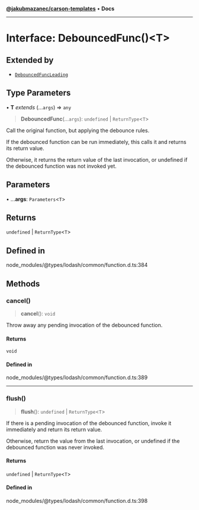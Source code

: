 [**@jakubmazanec/carson-templates**](../../../README.md) • **Docs**

---

# Interface: DebouncedFunc()\<T\>

## Extended by

- [`DebouncedFuncLeading`](DebouncedFuncLeading.md)

## Type Parameters

• **T** _extends_ (...`args`) => `any`

> **DebouncedFunc**(...`args`): `undefined` \| `ReturnType`\<`T`\>

Call the original function, but applying the debounce rules.

If the debounced function can be run immediately, this calls it and returns its return value.

Otherwise, it returns the return value of the last invocation, or undefined if the debounced
function was not invoked yet.

## Parameters

• ...**args**: `Parameters`\<`T`\>

## Returns

`undefined` \| `ReturnType`\<`T`\>

## Defined in

node_modules/@types/lodash/common/function.d.ts:384

## Methods

### cancel()

> **cancel**(): `void`

Throw away any pending invocation of the debounced function.

#### Returns

`void`

#### Defined in

node_modules/@types/lodash/common/function.d.ts:389

---

### flush()

> **flush**(): `undefined` \| `ReturnType`\<`T`\>

If there is a pending invocation of the debounced function, invoke it immediately and return its
return value.

Otherwise, return the value from the last invocation, or undefined if the debounced function was
never invoked.

#### Returns

`undefined` \| `ReturnType`\<`T`\>

#### Defined in

node_modules/@types/lodash/common/function.d.ts:398

